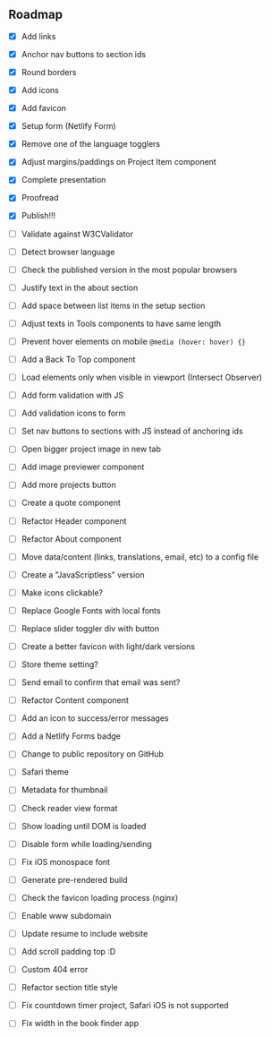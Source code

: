 ## Roadmap

- [x] Add links
- [x] Anchor nav buttons to section ids
- [x] Round borders
- [x] Add icons
- [x] Add favicon
- [x] Setup form (Netlify Form)
- [x] Remove one of the language togglers
- [x] Adjust margins/paddings on Project Item component
- [x] Complete presentation
- [x] Proofread
- [x] Publish!!!
- [ ] Validate against W3CValidator
- [ ] Detect browser language
- [ ] Check the published version in the most popular browsers
- [ ] Justify text in the about section
- [ ] Add space between list items in the setup section
- [ ] Adjust texts in Tools components to have same length
- [ ] Prevent hover elements on mobile `@media (hover: hover) {}`
- [ ] Add a Back To Top component
- [ ] Load elements only when visible in viewport (Intersect Observer)
- [ ] Add form validation with JS
- [ ] Add validation icons to form
- [ ] Set nav buttons to sections with JS instead of anchoring ids
- [ ] Open bigger project image in new tab
- [ ] Add image previewer component
- [ ] Add more projects button
- [ ] Create a quote component
- [ ] Refactor Header component
- [ ] Refactor About component
- [ ] Move data/content (links, translations, email, etc) to a config file
- [ ] Create a "JavaScriptless" version
- [ ] Make icons clickable?
- [ ] Replace Google Fonts with local fonts
- [ ] Replace slider toggler div with button
- [ ] Create a better favicon with light/dark versions
- [ ] Store theme setting?
- [ ] Send email to confirm that email was sent?
- [ ] Refactor Content component
- [ ] Add an icon to success/error messages
- [ ] Add a Netlify Forms badge
- [ ] Change to public repository on GitHub
- [ ] Safari theme
- [ ] Metadata for thumbnail
- [ ] Check reader view format
- [ ] Show loading until DOM is loaded
- [ ] Disable form while loading/sending
- [ ] Fix iOS monospace font
- [ ] Generate pre-rendered build
- [ ] Check the favicon loading process (nginx)
- [ ] Enable www subdomain
- [ ] Update resume to include website
- [ ] Add scroll padding top :D
- [ ] Custom 404 error
- [ ] Refactor section title style
- [ ] Fix countdown timer project, Safari iOS is not supported
- [ ] Fix width in the book finder app


